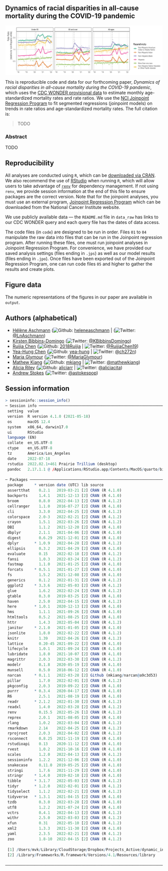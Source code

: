 
<!-- README.md is generated from README.Rmd. Please edit that file -->
<!-- badges: start -->
<!-- badges: end -->

## Dynamics of racial disparities in all-cause mortality during the COVID-19 pandemic

<img src="./plots/fig2_rate_ratios.jpg" width="750px" style="display: block; margin: auto;" />

This is reproducible code and data for our forthcoming paper, *Dynamics
of racial disparities in all-cause mortality during the COVID-19
pandemic*, which uses the [CDC WONDER provisional
data](https://wonder.cdc.gov/mcd.html) to estimate monthly
age-standardized mortality rates and rate ratios. We use the [NCI
Joinpoint Regression
Program](https://surveillance.cancer.gov/joinpoint/) to fit segmented
regressions (joinpoint models) on trends in rate ratios and
age-standardized mortality rates. The full citation is:

> TODO

### Abstract

TODO

## Reproducibility

All analyses are conducted using `R`, which can be [downloaded via
CRAN](https://cran.r-project.org/). We also recommend the use of
[RStudio](https://www.rstudio.com/products/rstudio/download/) when
running `R`, which will allow users to take advantage of
[`renv`](https://rstudio.github.io/renv/index.html) for dependency
management. If not using `renv`, we provide session information at the
end of this file to ensure packages are the correct version. Note that
for the joinpoint analyses, you must use an external program, [Joinpoint
Regression Program](https://surveillance.cancer.gov/joinpoint/) which
can be downloaded from the National Cancer Institute website.

We use publicly available data — the `README.md` file in `data_raw` has
links to our CDC WONDER query and each query file has the dates of data
access.

The code files (in `code`) are designed to be run in order. Files `01`
to `04` manipulate the raw data into files that can be run in the
Joinpoint regression program. After running these files, one must run
joinpoint analyses in Joinpoint Regression Program. For convenience, we
have provided our saved analysis settings (files ending in `.jps`) as
well as our model results (files ending in `.jpo`). Once files have been
exported out of the Joinpoint Regression Program, one can run code files
`05` and higher to gather the results and create plots.

## Figure data

The numeric representations of the figures in our paper are available in
`output`.

## Authors (alphabetical)

-   [Hélène Aschmann](https://profiles.ucsf.edu/helene.aschmann)
    (![Github](http://i.imgur.com/9I6NRUm.png):
    [heleneaschmann](https://github.com/heleneaschmann) \|
    (![Twitter](http://i.imgur.com/wWzX9uB.png):
    [@LnAschmann](https://twitter.com/LnAschmann))
-   [Kirsten
    Bibbins-Domingo](https://profiles.ucsf.edu/kirsten.bibbins-domingo)
    (![Twitter](http://i.imgur.com/wWzX9uB.png):
    [@KBibbinsDomingo](https://twitter.com/KBibbinsDomingo))
-   [Ruijia Chen](https://profiles.ucsf.edu/ruijia.chen)
    (![Github](http://i.imgur.com/9I6NRUm.png):
    [2018Ruijia](https://github.com/2018Ruijia) \|
    ![Twitter](http://i.imgur.com/wWzX9uB.png):
    [@RuijiaChen19](https://twitter.com/@RuijiaChen19))
-   [Yea-Hung Chen](https://yea-hung.rbind.io)
    (![Github](http://i.imgur.com/9I6NRUm.png):
    [yea-hung](https://github.com/yea-hung) \|
    ![Twitter](http://i.imgur.com/wWzX9uB.png):
    [@ch272n](https://twitter.com/ch272n))
-   [Maria Glymour](https://profiles.ucsf.edu/maria.glymour)
    (![Twitter](http://i.imgur.com/wWzX9uB.png):
    [@MariaGlymour](https://twitter.com/MariaGlymour))
-   [Mathew Kiang](https://mathewkiang.com)
    (![Github](http://i.imgur.com/9I6NRUm.png):
    [mkiang](https://github.com/mkiang) \|
    ![Twitter](http://i.imgur.com/wWzX9uB.png):
    [@mathewkiang](https://twitter.com/mathewkiang))
-   [Alicia Riley](http://www.arriley.com)
    (![Github](http://i.imgur.com/9I6NRUm.png):
    [aliciarr](https://github.com/aliciarr) \|
    ![Twitter](http://i.imgur.com/wWzX9uB.png):
    [@aliciacita](https://twitter.com/aliciacita))
-   [Andrew Stokes](https://www.bu.edu/sph/profile/andrew-stokes/)
    (![Twitter](http://i.imgur.com/wWzX9uB.png):
    [@astokespop](https://twitter.com/astokespop))

## Session information

``` r
> sessioninfo::session_info()
─ Session info ─────────────────────────────────────────────────────────
 setting  value
 version  R version 4.1.0 (2021-05-18)
 os       macOS 12.4
 system   x86_64, darwin17.0
 ui       RStudio
 language (EN)
 collate  en_US.UTF-8
 ctype    en_US.UTF-8
 tz       America/Los_Angeles
 date     2022-07-18
 rstudio  2022.02.1+461 Prairie Trillium (desktop)
 pandoc   2.17.1.1 @ /Applications/RStudio.app/Contents/MacOS/quarto/bin/ (via rmarkdown)

─ Packages ─────────────────────────────────────────────────────────────
 package     * version date (UTC) lib source
 assertthat    0.2.1   2019-03-21 [2] CRAN (R 4.1.0)
 backports     1.4.1   2021-12-13 [2] CRAN (R 4.1.0)
 broom         0.8.0   2022-04-13 [2] CRAN (R 4.1.2)
 cellranger    1.1.0   2016-07-27 [2] CRAN (R 4.1.0)
 cli           3.3.0   2022-04-25 [2] CRAN (R 4.1.2)
 colorspace    2.0-3   2022-02-21 [2] CRAN (R 4.1.2)
 crayon        1.5.1   2022-03-26 [2] CRAN (R 4.1.2)
 DBI           1.1.2   2021-12-20 [2] CRAN (R 4.1.0)
 dbplyr        2.1.1   2021-04-06 [2] CRAN (R 4.1.0)
 digest        0.6.29  2021-12-01 [2] CRAN (R 4.1.0)
 dplyr       * 1.0.9   2022-04-28 [2] CRAN (R 4.1.2)
 ellipsis      0.3.2   2021-04-29 [2] CRAN (R 4.1.0)
 evaluate      0.15    2022-02-18 [2] CRAN (R 4.1.2)
 fansi         1.0.3   2022-03-24 [2] CRAN (R 4.1.2)
 fastmap       1.1.0   2021-01-25 [2] CRAN (R 4.1.0)
 forcats     * 0.5.1   2021-01-27 [2] CRAN (R 4.1.0)
 fs            1.5.2   2021-12-08 [2] CRAN (R 4.1.0)
 generics      0.1.2   2022-01-31 [2] CRAN (R 4.1.2)
 ggplot2     * 3.3.6   2022-05-03 [2] CRAN (R 4.1.2)
 glue          1.6.2   2022-02-24 [2] CRAN (R 4.1.2)
 gtable        0.3.0   2019-03-25 [2] CRAN (R 4.1.0)
 haven         2.5.0   2022-04-15 [2] CRAN (R 4.1.2)
 here        * 1.0.1   2020-12-13 [2] CRAN (R 4.1.0)
 hms           1.1.1   2021-09-26 [2] CRAN (R 4.1.0)
 htmltools     0.5.2   2021-08-25 [2] CRAN (R 4.1.0)
 httr          1.4.3   2022-05-04 [2] CRAN (R 4.1.2)
 janitor     * 2.1.0   2021-01-05 [2] CRAN (R 4.1.0)
 jsonlite      1.8.0   2022-02-22 [2] CRAN (R 4.1.2)
 knitr         1.39    2022-04-26 [2] CRAN (R 4.1.2)
 lattice       0.20-45 2021-09-22 [2] CRAN (R 4.1.0)
 lifecycle     1.0.1   2021-09-24 [2] CRAN (R 4.1.0)
 lubridate     1.8.0   2021-10-07 [2] CRAN (R 4.1.0)
 magrittr      2.0.3   2022-03-30 [2] CRAN (R 4.1.2)
 modelr        0.1.8   2020-05-19 [2] CRAN (R 4.1.0)
 munsell       0.5.0   2018-06-12 [2] CRAN (R 4.1.0)
 narcan      * 0.1.1   2022-03-28 [2] Github (mkiang/narcan@a9c3d53)
 pillar        1.7.0   2022-02-01 [2] CRAN (R 4.1.2)
 pkgconfig     2.0.3   2019-09-22 [2] CRAN (R 4.1.0)
 purrr       * 0.3.4   2020-04-17 [2] CRAN (R 4.1.0)
 R6            2.5.1   2021-08-19 [2] CRAN (R 4.1.0)
 readr       * 2.1.2   2022-01-30 [2] CRAN (R 4.1.2)
 readxl        1.4.0   2022-03-28 [2] CRAN (R 4.1.2)
 renv          0.15.5  2022-05-26 [1] CRAN (R 4.1.2)
 reprex        2.0.1   2021-08-05 [2] CRAN (R 4.1.0)
 rlang         1.0.2   2022-03-04 [2] CRAN (R 4.1.2)
 rmarkdown     2.14    2022-04-25 [2] CRAN (R 4.1.2)
 rprojroot     2.0.3   2022-04-02 [2] CRAN (R 4.1.2)
 rsconnect     0.8.25  2021-11-19 [2] CRAN (R 4.1.0)
 rstudioapi    0.13    2020-11-12 [2] CRAN (R 4.1.0)
 rvest         1.0.2   2021-10-16 [2] CRAN (R 4.1.0)
 scales        1.2.0   2022-04-13 [2] CRAN (R 4.1.2)
 sessioninfo   1.2.2   2021-12-06 [2] CRAN (R 4.1.0)
 snakecase     0.11.0  2019-05-25 [2] CRAN (R 4.1.0)
 stringi       1.7.6   2021-11-29 [2] CRAN (R 4.1.0)
 stringr     * 1.4.0   2019-02-10 [2] CRAN (R 4.1.0)
 tibble      * 3.1.7   2022-05-03 [2] CRAN (R 4.1.2)
 tidyr       * 1.2.0   2022-02-01 [2] CRAN (R 4.1.2)
 tidyselect    1.1.2   2022-02-21 [2] CRAN (R 4.1.2)
 tidyverse   * 1.3.1   2021-04-15 [2] CRAN (R 4.1.0)
 tzdb          0.3.0   2022-03-28 [2] CRAN (R 4.1.0)
 utf8          1.2.2   2021-07-24 [2] CRAN (R 4.1.0)
 vctrs         0.4.1   2022-04-13 [2] CRAN (R 4.1.2)
 withr         2.5.0   2022-03-03 [2] CRAN (R 4.1.2)
 xfun          0.31    2022-05-10 [2] CRAN (R 4.1.2)
 xml2          1.3.3   2021-11-30 [2] CRAN (R 4.1.0)
 yaml          2.3.5   2022-02-21 [2] CRAN (R 4.1.2)
 zoo           1.8-10  2022-04-15 [2] CRAN (R 4.1.2)

 [1] /Users/mvk/Library/CloudStorage/Dropbox/Projects_Active/dynamic_inequality/renv/library/R-4.1/x86_64-apple-darwin17.0
 [2] /Library/Frameworks/R.framework/Versions/4.1/Resources/library

────────────────────────────────────────────────────────────────────────
```
